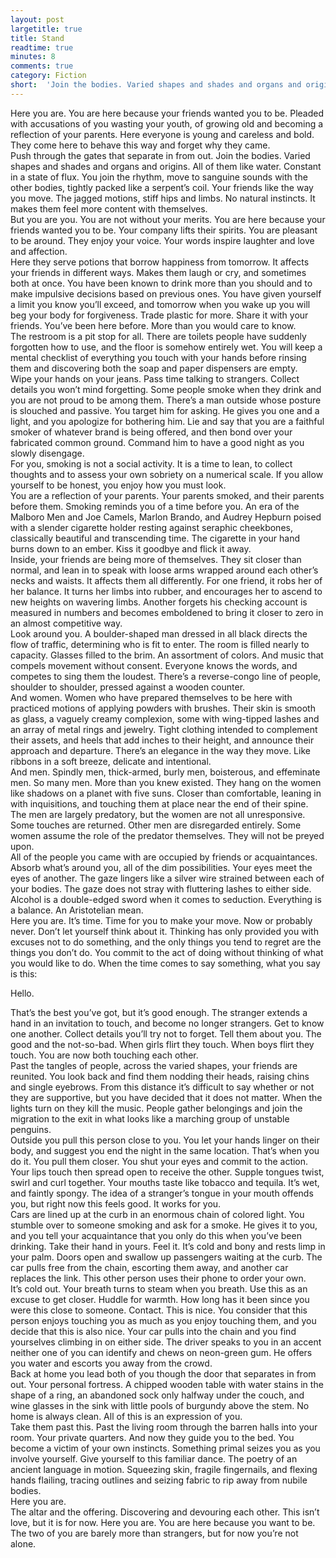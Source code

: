 ```yaml
---
layout: post
largetitle: true
title: Stand
readtime: true
minutes: 8
comments: true
category: Fiction
short:  'Join the bodies. Varied shapes and shades and organs and origins.'
---
```

<p>Here you are. You are here because your friends wanted you to be. Pleaded with accusations of you wasting your youth, of growing old and becoming a reflection of your parents. Here everyone is young and careless and bold. They come here to behave this way and forget why they came. <br />
 Push through the gates that separate in from out. Join the bodies. Varied shapes and shades and organs and origins. All of them like water. Constant in a state of flux. You join the rhythm, move to sanguine sounds with the other bodies, tightly packed like a serpent&rsquo;s coil. Your friends like the way you move. The jagged motions, stiff hips and limbs. No natural instincts. It makes them feel more content with themselves. <br />
 But you are you. You are not without your merits. You are here because your friends wanted you to be. Your company lifts their spirits. You are pleasant to be around. They enjoy your voice. Your words inspire laughter and love and affection.<br />
 Here they serve potions that borrow happiness from tomorrow. It affects your friends in different ways. Makes them laugh or cry, and sometimes both at once. You have been known to drink more than you should and to make impulsive decisions based on previous ones. You have given yourself a limit you know you&rsquo;ll exceed, and tomorrow when you wake up you will beg your body for forgiveness. Trade plastic for more. Share it with your friends. You&rsquo;ve been here before. More than you would care to know. <br />
The restroom is a pit stop for all. There are toilets people have suddenly forgotten how to use, and the floor is somehow entirely wet. You will keep a mental checklist of everything you touch with your hands before rinsing them and discovering both the soap and paper dispensers are empty. <br />
Wipe your hands on your jeans. Pass time talking to strangers. Collect details you won&rsquo;t mind forgetting. Some people smoke when they drink and you are not proud to be among them. There&rsquo;s a man outside whose posture is slouched and passive. You target him for asking. He gives you one and a light, and you apologize for bothering him. Lie and say that you are a faithful smoker of whatever brand is being offered, and then bond over your fabricated common ground. Command him to have a good night as you slowly disengage. <br />
For you, smoking is not a social activity. It is a time to lean, to collect thoughts and to assess your own sobriety on a numerical scale. If you allow yourself to be honest, you enjoy how you must look. <br />
You are a reflection of your parents. Your parents smoked, and their parents before them. Smoking reminds you of a time before you. An era of the Malboro Men and Joe Camels, Marlon Brando, and Audrey Hepburn poised with a slender cigarette holder resting against seraphic cheekbones, classically beautiful and transcending time. The cigarette in your hand burns down to an ember. Kiss it goodbye and flick it away. <br />
Inside, your friends are being more of themselves. They sit closer than normal, and lean in to speak with loose arms wrapped around each other&rsquo;s necks and waists. It affects them all differently. For one friend, it robs her of her balance. It turns her limbs into rubber, and encourages her to ascend to new heights on wavering limbs. Another forgets his checking account is measured in numbers and becomes emboldened to bring it closer to zero in an almost competitive way. <br />
Look around you. A boulder-shaped man dressed in all black directs the flow of traffic, determining who is fit to enter. The room is filled nearly to capacity. Glasses filled to the brim. An assortment of colors. And music that compels movement without consent. Everyone knows the words, and competes to sing them the loudest. There&rsquo;s a reverse-congo line of people, shoulder to shoulder, pressed against a wooden counter. <br />
And women. Women who have prepared themselves to be here with practiced motions of applying powders with brushes. Their skin is smooth as glass, a vaguely creamy complexion, some with wing-tipped lashes and an array of metal rings and jewelry. Tight clothing intended to complement their assets, and heels that add inches to their height, and announce their approach and departure. There&rsquo;s an elegance in the way they move. Like ribbons in a soft breeze, delicate and intentional. <br />
And men. Spindly men, thick-armed, burly men, boisterous, and effeminate men. So many men. More than you knew existed. They hang on the women like shadows on a planet with five suns. Closer than comfortable, leaning in with inquisitions, and touching them at place near the end of their spine. The men are largely predatory, but the women are not all unresponsive. Some touches are returned. Other men are disregarded entirely. Some women assume the role of the predator themselves. They will not be preyed upon. <br />
All of the people you came with are occupied by friends or acquaintances. Absorb what&rsquo;s around you, all of the dim possibilities. Your eyes meet the eyes of another. The gaze lingers like a silver wire strained between each of your bodies. The gaze does not stray with fluttering lashes to either side. Alcohol is a double-edged sword when it comes to seduction. Everything is a balance. An Aristotelian mean. <br />
Here you are. It&rsquo;s time. Time for you to make your move. Now or probably never. Don&rsquo;t let yourself think about it. Thinking has only provided you with excuses not to do something, and the only things you tend to regret are the things you don&rsquo;t do. You commit to the act of doing without thinking of what you would like to do. When the time comes to say something, what you say is this:</p>

<p>Hello.</p>

<p> That&rsquo;s the best you&rsquo;ve got, but it&rsquo;s good enough. The stranger extends a hand in an invitation to touch, and become no longer strangers. Get to know one another. Collect details you&rsquo;ll try not to forget. Tell them about you. The good and the not-so-bad. When girls flirt they touch. When boys flirt they touch. You are now both touching each other. <br />
 Past the tangles of people, across the varied shapes, your friends are reunited. You look back and find them nodding their heads, raising chins and single eyebrows. From this distance it&rsquo;s difficult to say whether or not they are supportive, but you have decided that it does not matter. When the lights turn on they kill the music. People gather belongings and join the migration to the exit in what looks like a marching group of unstable penguins.<br />
 Outside you pull this person close to you. You let your hands linger on their body, and suggest you end the night in the same location. That&rsquo;s when you do it. You pull them closer. You shut your eyes and commit to the action. Your lips touch then spread open to receive the other. Supple tongues twist, swirl and curl together. Your mouths taste like tobacco and tequila. It&rsquo;s wet, and faintly spongy. The idea of a stranger&rsquo;s tongue in your mouth offends you, but right now this feels good. It works for you. <br />
 Cars are lined up at the curb in an enormous chain of colored light. You stumble over to someone smoking and ask for a smoke. He gives it to you, and you tell your acquaintance that you only do this when you&rsquo;ve been drinking. Take their hand in yours. Feel it. It&rsquo;s cold and bony and rests limp in your palm. Doors open and swallow up passengers waiting at the curb. The car pulls free from the chain, escorting them away, and another car replaces the link. This other person uses their phone to order your own.<br />
 It&rsquo;s cold out. Your breath turns to steam when you breath. Use this as an excuse to get closer. Huddle for warmth. How long has it been since you were this close to someone. Contact. This is nice. You consider that this person enjoys touching you as much as you enjoy touching them, and you decide that this is also nice. Your car pulls into the chain and you find yourselves climbing in on either side. The driver speaks to you in an accent neither one of you can identify and chews on neon-green gum. He offers you water and escorts you away from the crowd. <br />
 Back at home you lead both of you though the door that separates in from out. Your personal fortress. A chipped wooden table with water stains in the shape of a ring, an abandoned sock only halfway under the couch, and wine glasses in the sink with little pools of burgundy above the stem. No home is always clean. All of this is an expression of you.<br />
 Take them past this. Past the living room through the barren halls into your room. Your private quarters. And now they guide you to the bed. You become a victim of your own instincts. Something primal seizes you as you involve yourself. Give yourself to this familiar dance. The poetry of an ancient language in motion. Squeezing skin, fragile fingernails, and flexing hands flailing, tracing outlines and seizing fabric to rip away from nubile bodies. <br />
 Here you are. <br />
 The altar and the offering. Discovering and devouring each other. This isn&rsquo;t love, but it is for now. Here you are. You are here because you want to be. The two of you are barely more than strangers, but for now you&rsquo;re not alone. </p>

<p>
</p>
